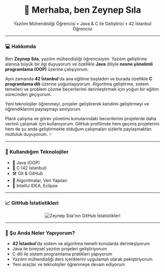 <h1 align="center">👋 Merhaba, ben Zeynep Sıla</h1>

<p align="center">
  Yazılım Mühendisliği Öğrencisi • Java & C ile Geliştirici • 42 İstanbul Öğrencisi
</p>

---

### 💻 Hakkımda

Ben **Zeynep Sıla**, yazılım mühendisliği öğrencisiyim. Yazılım geliştirme alanına büyük bir ilgi duyuyorum ve özellikle **Java** diliyle **nesne yönelimli programlama (OOP)** üzerine çalışıyorum.  

Aynı zamanda **42 İstanbul**'da ana eğitime başladım ve burada özellikle **C programlama dili** üzerine yoğunlaşıyorum. Algoritma geliştirme, sistem temelleri ve problem çözme becerilerimi derinleştirmek için yoğun bir eğitim sürecinden geçiyorum.

Yeni teknolojiler öğrenmeyi, projeler geliştirerek kendimi geliştirmeyi ve öğrendiklerimi paylaşmayı seviyorum.

Planlı çalışma ve görev yönetimi konularındaki becerilerimi projelerde daha verimli çalışmak için kullanıyorum. GitHub profilimde hem geçmiş projelerimi hem de şu anda geliştirmekte olduğum çalışmaları sizlerle paylaşmaktan mutluluk duyuyorum. ✨

---

### 🚀 Kullandığım Teknolojiler

- 🧠 Java (OOP)
- 🧩 C (42 İstanbul)
- 🛠️ Git & GitHub
- 🧠 Algoritmalar, Veri Yapıları
- 📝  IntelliJ IDEA, Eclipse

---

### 📈 GitHub İstatistikleri

<p align="center">
  <img src="https://github-readme-stats.vercel.app/api?username=zeynepsldrk&show_icons=true&theme=github_dark" alt="Zeynep Sıla'nın GitHub İstatistikleri" />
</p>

---

### 🌱 Şu Anda Neler Yapıyorum?

- **42 İstanbul**'da sistem ve algoritma temelli konularda derinleşiyorum  
- Java ile bireysel yazılım projeleri geliştiriyorum  
- C dili ile sistem programlama pratikleri yapıyorum  
- Yazılım mühendisliği ders içeriklerini uygulamalı olarak pekiştiriyorum  
- Yeni araçlar ve teknolojiler öğrenmeye devam ediyorum

